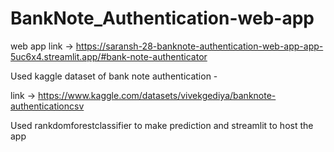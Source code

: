 # BankNote_Authentication-web-app
web app link -> https://saransh-28-banknote-authentication-web-app-app-5uc6x4.streamlit.app/#bank-note-authenticator

Used kaggle dataset of bank note authentication -

link -> https://www.kaggle.com/datasets/vivekgediya/banknote-authenticationcsv

Used rankdomforestclassifier to make prediction and streamlit to host the app 
